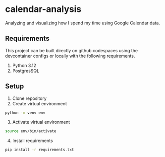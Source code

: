 # calendar-analysis

Analyzing and visualizing how I spend my time using Google Calendar data.

## Requirements

This project can be built directly on github codespaces using the devcontainer configs or locally with the following requirements.

1. Python 3.12
2. PostgresSQL

## Setup

1. Clone repository
2. Create virtual environment

```bash
python -m venv env
```

3. Activate virtual environment

```bash
source env/bin/activate
```

4. Install requirements

```bash
pip install -r requirements.txt
```
